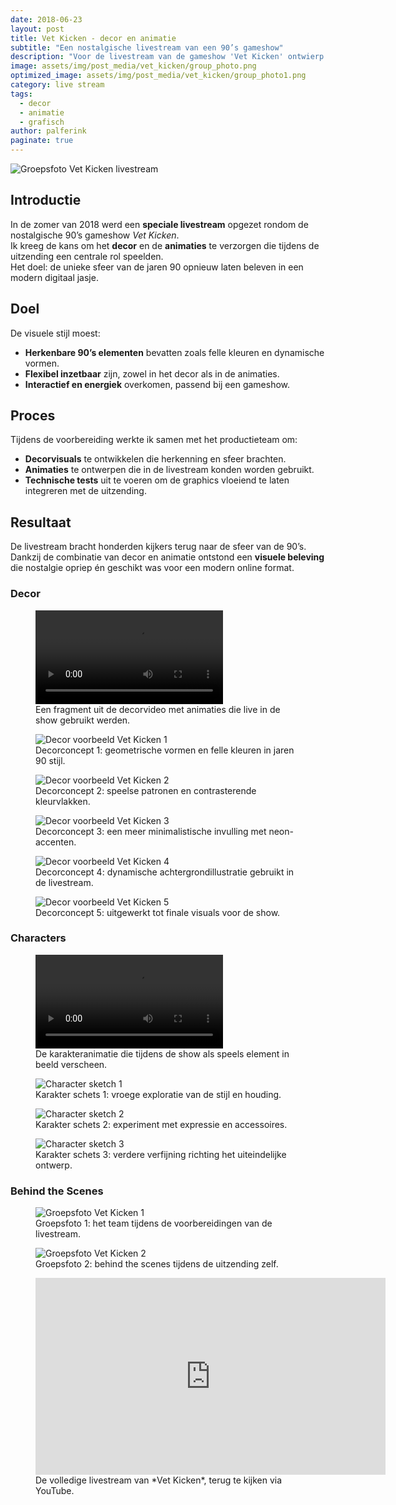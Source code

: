 ```yaml
---
date: 2018-06-23
layout: post
title: Vet Kicken - decor en animatie
subtitle: "Een nostalgische livestream van een 90’s gameshow"
description: "Voor de livestream van de gameshow 'Vet Kicken' ontwierp ik decor en animaties die het gevoel van de jaren 90 tot leven brachten. Van kleurrijke visuals tot dynamische schermgraphics."
image: assets/img/post_media/vet_kicken/group_photo.png
optimized_image: assets/img/post_media/vet_kicken/group_photo1.png
category: live stream
tags:
  - decor
  - animatie
  - grafisch
author: palferink
paginate: true
---
```


<img src="{{ site.baseurl }}/assets/img/post_media/vet_kicken/group_photo.png" alt="Groepsfoto Vet Kicken livestream">

## Introductie

In de zomer van 2018 werd een **speciale livestream** opgezet rondom de nostalgische 90’s gameshow *Vet Kicken*.  
Ik kreeg de kans om het **decor** en de **animaties** te verzorgen die tijdens de uitzending een centrale rol speelden.  
Het doel: de unieke sfeer van de jaren 90 opnieuw laten beleven in een modern digitaal jasje.

## Doel

De visuele stijl moest:

- **Herkenbare 90’s elementen** bevatten zoals felle kleuren en dynamische vormen.  
- **Flexibel inzetbaar** zijn, zowel in het decor als in de animaties.  
- **Interactief en energiek** overkomen, passend bij een gameshow.  

## Proces

Tijdens de voorbereiding werkte ik samen met het productieteam om:

- **Decorvisuals** te ontwikkelen die herkenning en sfeer brachten.  
- **Animaties** te ontwerpen die in de livestream konden worden gebruikt.  
- **Technische tests** uit te voeren om de graphics vloeiend te laten integreren met de uitzending.  

## Resultaat

De livestream bracht honderden kijkers terug naar de sfeer van de 90’s.  
Dankzij de combinatie van decor en animatie ontstond een **visuele beleving** die nostalgie opriep én geschikt was voor een modern online format.

### Decor

<div class="image-grid">
  <figure>
    <video controls>
      <source src="{{ site.baseurl }}/assets/img/post_media/vet_kicken/decor_video.mp4" type="video/mp4">
      Je browser ondersteunt geen video.
    </video>
    <figcaption>Een fragment uit de decorvideo met animaties die live in de show gebruikt werden.</figcaption>
  </figure>
  <figure>
    <img src="{{ site.baseurl }}/assets/img/post_media/vet_kicken/decor1.jpg" alt="Decor voorbeeld Vet Kicken 1">
    <figcaption>Decorconcept 1: geometrische vormen en felle kleuren in jaren 90 stijl.</figcaption>
  </figure>
  <figure>
    <img src="{{ site.baseurl }}/assets/img/post_media/vet_kicken/decor2.jpg" alt="Decor voorbeeld Vet Kicken 2">
    <figcaption>Decorconcept 2: speelse patronen en contrasterende kleurvlakken.</figcaption>
  </figure>
  <figure>
    <img src="{{ site.baseurl }}/assets/img/post_media/vet_kicken/decor3.jpg" alt="Decor voorbeeld Vet Kicken 3">
    <figcaption>Decorconcept 3: een meer minimalistische invulling met neon-accenten.</figcaption>
  </figure>
  <figure>
    <img src="{{ site.baseurl }}/assets/img/post_media/vet_kicken/decor4.jpg" alt="Decor voorbeeld Vet Kicken 4">
    <figcaption>Decorconcept 4: dynamische achtergrondillustratie gebruikt in de livestream.</figcaption>
  </figure>
  <figure>
    <img src="{{ site.baseurl }}/assets/img/post_media/vet_kicken/decor5.jpg" alt="Decor voorbeeld Vet Kicken 5">
    <figcaption>Decorconcept 5: uitgewerkt tot finale visuals voor de show.</figcaption>
  </figure>
</div>

### Characters

<div class="image-grid">
  <figure>
    <video controls>
      <source src="{{ site.baseurl }}/assets/img/post_media/vet_kicken/character_animation.mp4" type="video/mp4">
      Je browser ondersteunt geen video.
    </video>
    <figcaption>De karakteranimatie die tijdens de show als speels element in beeld verscheen.</figcaption>
  </figure>
  <figure>
    <img src="{{ site.baseurl }}/assets/img/post_media/vet_kicken/character_sketch1.jpg" alt="Character sketch 1">
    <figcaption>Karakter schets 1: vroege exploratie van de stijl en houding.</figcaption>
  </figure>
  <figure>
    <img src="{{ site.baseurl }}/assets/img/post_media/vet_kicken/character_sketch2.jpg" alt="Character sketch 2">
    <figcaption>Karakter schets 2: experiment met expressie en accessoires.</figcaption>
  </figure>
  <figure>
    <img src="{{ site.baseurl }}/assets/img/post_media/vet_kicken/character_sketch3.jpg" alt="Character sketch 3">
    <figcaption>Karakter schets 3: verdere verfijning richting het uiteindelijke ontwerp.</figcaption>
  </figure>
</div>

### Behind the Scenes

<div class="image-grid">
  <figure>
    <img src="{{ site.baseurl }}/assets/img/post_media/vet_kicken/group_photo1.png" alt="Groepsfoto Vet Kicken 1">
    <figcaption>Groepsfoto 1: het team tijdens de voorbereidingen van de livestream.</figcaption>
  </figure>
  <figure>
    <img src="{{ site.baseurl }}/assets/img/post_media/vet_kicken/group_photo2.jpg" alt="Groepsfoto Vet Kicken 2">
    <figcaption>Groepsfoto 2: behind the scenes tijdens de uitzending zelf.</figcaption>
  </figure>
  <figure>
    <iframe width="560" height="315"
      src="https://www.youtube.com/embed/LUJPSQULlOY"
      title="Vet Kicken livestream"
      frameborder="0"
      allow="accelerometer; autoplay; clipboard-write; encrypted-media; gyroscope; picture-in-picture"
      allowfullscreen>
    </iframe>
    <figcaption>De volledige livestream van *Vet Kicken*, terug te kijken via YouTube.</figcaption>
  </figure>
</div>

